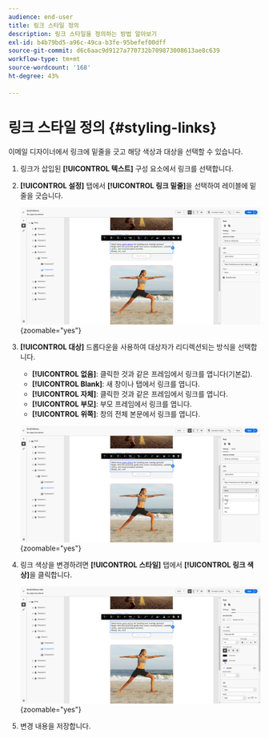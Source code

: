 ```yaml
---
audience: end-user
title: 링크 스타일 정의
description: 링크 스타일을 정의하는 방법 알아보기
exl-id: b4b79bd5-a96c-49ca-b3fe-95befef00dff
source-git-commit: d6c6aac9d9127a770732b709873008613ae8c639
workflow-type: tm+mt
source-wordcount: '168'
ht-degree: 43%

---
```


# 링크 스타일 정의 {#styling-links}

이메일 디자이너에서 링크에 밑줄을 긋고 해당 색상과 대상을 선택할 수 있습니다.

1. 링크가 삽입된 **[!UICONTROL 텍스트]** 구성 요소에서 링크를 선택합니다.

1. **[!UICONTROL 설정]** 탭에서 **[!UICONTROL 링크 밑줄]**&#x200B;을 선택하여 레이블에 밑줄을 긋습니다.

   ![설정 탭에서 밑줄 링크 옵션을 보여 주는 스크린샷입니다.](assets/link_1.png){zoomable="yes"}

1. **[!UICONTROL 대상]** 드롭다운을 사용하여 대상자가 리디렉션되는 방식을 선택합니다.

   * **[!UICONTROL 없음]**: 클릭한 것과 같은 프레임에서 링크를 엽니다(기본값).
   * **[!UICONTROL Blank]**: 새 창이나 탭에서 링크를 엽니다.
   * **[!UICONTROL 자체]**: 클릭한 것과 같은 프레임에서 링크를 엽니다.
   * **[!UICONTROL 부모]**: 부모 프레임에서 링크를 엽니다.
   * **[!UICONTROL 위쪽]**: 창의 전체 본문에서 링크를 엽니다.

   ![설정 탭에서 Target 드롭다운 옵션을 보여 주는 스크린샷입니다.](assets/link_2.png){zoomable="yes"}

1. 링크 색상을 변경하려면 **[!UICONTROL 스타일]** 탭에서 **[!UICONTROL 링크 색상]**&#x200B;을 클릭합니다.

   ![스타일 탭에서 링크 색상 옵션을 보여 주는 스크린샷입니다.](assets/link_3.png){zoomable="yes"}

1. 변경 내용을 저장합니다.